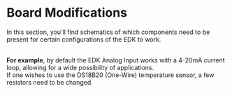 # Board Modifications

In this section, you'll find schematics of which components need to be present for certain configurations of the EDK to work.

<br>__For example__, by default the EDK Analog Input works with a 4-20mA current loop, allowing for a wide possibility of applications.
<br>If one wishes to use the DS18B20 (One-Wire) temperature sensor, a few resistors need to be changed.
